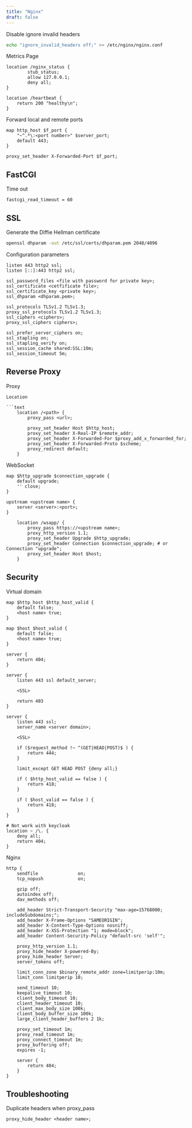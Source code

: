 ```yaml
---
title: "Nginx"
draft: false
---
```


Disable ignore invalid headers

```bash
echo "ignore_invalid_headers off;" >> /etc/nginx/nginx.conf
```

Metrics Page

```text
location /nginx_status {
        stub_status;
        allow 127.0.0.1;
        deny all;
}

location /heartbeat {
    return 200 "healthy\n";
}
```

Forward local and remote ports

```text
map http_host $f_port {
    "~^.*\:<port number>" $server_port;
    default 443;
}

proxy_set_header X-Forwarded-Port $f_port;
```

## FastCGI

Time out

```text
fastcgi_read_timeout = 60
```

## SSL

Generate the Diffie Hellman certificate

```bash
openssl dhparam -out /etc/ssl/certs/dhparam.pem 2048/4096
```

Configuration parameters

```text
listen 443 http2 ssl;
listen [::]:443 http2 ssl;

ssl_password_files <file with password for private key>;
ssl_certificate <cetfificate file>;
ssl_certificate_key <private key>;
ssl_dhparam <dhparam.pem>;

ssl_protocols TLSv1.2 TLSv1.3;
proxy_ssl_protocols TLSv1.2 TLSv1.3;
ssl_ciphers <ciphers>;
proxy_ssl_ciphers ciphers>;

ssl_prefer_server_ciphers on;
ssl_stapling on;
ssl_stapling_verify on;
ssl_session_cache shared:SSL:10m;
ssl_session_timeout 5m;
```

## Reverse Proxy

Proxy

```text
Location

```text
    location /<path> {
        proxy_pass <url>;

        proxy_set_header Host $http_host;
        proxy_set_header X-Real-IP $remote_addr;
        proxy_set_header X-Forwarded-For $proxy_add_x_forwarded_for;
        proxy_set_header X-Forwarded-Proto $scheme;
        proxy_redirect default;
    }
```

WebSocket

```text
map $http_upgrade $connection_upgrade {
    default upgrade;
    '' close;
}

upstream <upstream name> {
    server <server>:<port>;
}

    location /wsapp/ {
        proxy_pass https://<upstream name>;
        proxy_http_version 1.1;
        proxy_set_header Upgrade $http_upgrade;
        proxy_set_header Connection $connection_upgrade; # or Connection "upgrade";
        proxy_set_header Host $host;
    }
```

## Security

Virtual domain

```text
map $http_host $http_host_valid {
    default false;
    <host name> true;
}

map $host $host_valid {
    default false;
    <host name> true;
}

server {
    return 404;
}

server {
    listen 443 ssl default_server;
    
    <SSL>

    return 403
}

server {
    listen 443 ssl;
    server_name <server domain>;

    <SSL>

    if ($request_method !~ ^(GET|HEAD|POST)$ ) {
        return 444;
    }

    limit_except GET HEAD POST {deny all;}

    if ( $http_host_valid == false ) {
        return 418;
    }

    if ( $host_valid == false ) {
        return 418;
    }
}

# Not work with keycloak
location ~ /\. {
    deny all;
    return 404;
}
```

Nginx

```text
http {
    sendfile               on;
    tcp_nopush             on;

    gzip off;
    autoindex off;
    dav_methods off;

    add_header Strict-Transport-Security "max-age=15768000; includeSubdomains;";
    add_header X-Frame-Options "SAMEORIGIN";
    add_header X-Content-Type-Options nosniff;
    add_header X-XSS-Protection "1; mode=block";
    add_header Content-Security-Policy "default-src 'self'";

    proxy_http_version 1.1;
    proxy_hide_header X-powered-By;
    proxy_hide_header Server;
    server_tokens off;

    limit_conn_zone $binary_remote_addr zone=limitperip:10m;
    limit_conn limitperip 10;

    send_timeout 10;
    keepalive_timeout 10;
    client_body_timeout 10;
    client_header_timeout 10;
    client_max_body_size 100k;
    client_body_buffer_size 100k;
    large_client_header_buffers 2 1k;

    proxy_set_timeout 1m;
    proxy_read_timeout 1m;
    proxy_connect_timeout 1m;
    proxy_buffering off;
    expires -1;

    server {
        return 404;
    }
}
```

## Troubleshooting

Duplicate headers when proxy_pass

```text
proxy_hide_header <header name>;
```
